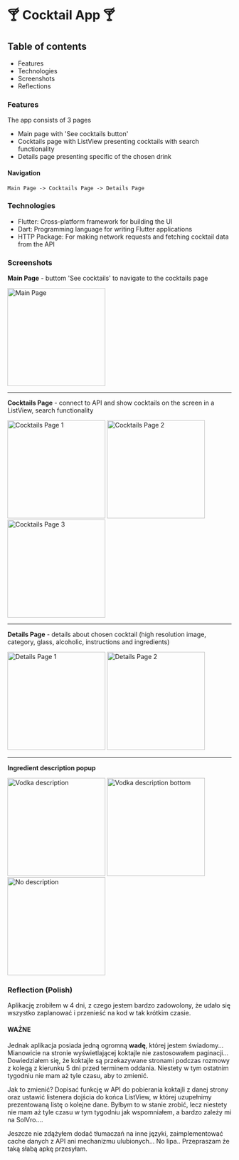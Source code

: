 # 🍸 Cocktail App 🍸
## Table of contents
* Features
* Technologies
* Screenshots
* Reflections

### Features
The app consists of 3 pages
* Main page with 'See cocktails button'
* Cocktails page with ListView presenting cocktails with search functionality
* Details page presenting specific of the chosen drink
  
#### Navigation
    Main Page -> Cocktails Page -> Details Page

### Technologies
* Flutter: Cross-platform framework for building the UI
* Dart: Programming language for writing Flutter applications
* HTTP Package: For making network requests and fetching cocktail data from the API

### Screenshots

<b>Main Page</b> - buttom 'See cocktails' to navigate to the cocktails page

<img width="220" alt="Main Page" src="https://github.com/user-attachments/assets/80f07443-b541-494d-8f64-e0f7fa7fe265">

 ---
<b>Cocktails Page</b>  - connect to API and show cocktails on the screen in a ListView, search functionality

<img width="220" alt="Cocktails Page 1" src="https://github.com/user-attachments/assets/f3e58a61-0ae6-4402-adb0-3791bc92ecae">
<img width="220" alt="Cocktails Page 2" src="https://github.com/user-attachments/assets/af58de08-5fd5-45c1-a641-34e3bde9d2a8">
<img width="220" alt="Cocktails Page 3" src="https://github.com/user-attachments/assets/fa775b00-52a3-47cd-a185-ac5461ffac88">

---
<b>Details Page</b> - details about chosen cocktail (high resolution image, category, glass, alcoholic, instructions and ingredients)

<img width="220" alt="Details Page 1" src="https://github.com/user-attachments/assets/3d693da5-ac32-43b7-9964-fca2d9e3351e">
<img width="220" alt="Details Page 2" src="https://github.com/user-attachments/assets/ff98bd29-31c0-488f-88e4-94135e520e9a">

---
<b>Ingredient description popup</b>

<img width="220" alt="Vodka description" src="https://github.com/user-attachments/assets/33272e7c-44d7-4da8-9afe-2d70c48b9525">
<img width="220" alt="Vodka description bottom" src="https://github.com/user-attachments/assets/2aaabc4f-9cbf-4372-9462-94d7faef5f7e">
<img width="220" alt="No description" src="https://github.com/user-attachments/assets/bfd774d3-d569-4170-9e0f-9e1021c98353">

### Reflection (Polish)

Aplikację zrobiłem w 4 dni, z czego jestem bardzo zadowolony, że udało się wszystko zaplanować i przenieść na kod w tak krótkim czasie. 

#### WAŻNE
Jednak aplikacja posiada jedną ogromną <b>wadę</b>, której jestem świadomy... Mianowicie na stronie wyświetlającej koktajle nie zastosowałem paginacji... Dowiedziałem się, że koktajle są przekazywane stronami podczas rozmowy z kolegą z kierunku 5 dni przed terminem oddania. Niestety w tym ostatnim tygodniu nie mam aż tyle czasu, aby to zmienić.

Jak to zmienić? Dopisać funkcję w API do pobierania koktajli z danej strony oraz ustawić listenera dojścia do końca ListView, w której uzupełnimy prezentowaną listę o kolejne dane. Byłbym to w stanie zrobić, lecz niestety nie mam aż tyle czasu w tym tygodniu jak wspomniałem, a bardzo zależy mi na SolVro....

Jeszcze nie zdążyłem dodać tłumaczań na inne języki, zaimplementować cache danych z API ani mechanizmu ulubionych... No lipa.. Przepraszam że taką słabą apkę przesyłam.
